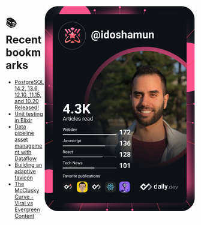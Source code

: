 <a href="https://app.daily.dev/idoshamun"><img src="https://raw.githubusercontent.com/idoshamun/idoshamun/devcard/devcard.svg" align='right' width="400" alt="Ido Shamun's Dev Card"/></a>

# 📚 Recent bookmarks
<!-- BOOKMARKS:START -->
- [PostgreSQL 14.2, 13.6, 12.10, 11.15, and 10.20 Released!](https://app.daily.dev/posts/8tipez9rO?utm_source=rss&utm_medium=bookmarks&utm_campaign=28849d86070e4c099c877ab6837c61f0)
- [Unit testing in Elixir](https://app.daily.dev/posts/st_Bt8akN?utm_source=rss&utm_medium=bookmarks&utm_campaign=28849d86070e4c099c877ab6837c61f0)
- [Data pipeline asset management with Dataflow](https://app.daily.dev/posts/ciqT3nJYO?utm_source=rss&utm_medium=bookmarks&utm_campaign=28849d86070e4c099c877ab6837c61f0)
- [Building an adaptive favicon](https://app.daily.dev/posts/qHDxdnnC-?utm_source=rss&utm_medium=bookmarks&utm_campaign=28849d86070e4c099c877ab6837c61f0)
- [The McClusky Curve - Viral vs Evergreen Content](https://app.daily.dev/posts/zGLf9o_OF?utm_source=rss&utm_medium=bookmarks&utm_campaign=28849d86070e4c099c877ab6837c61f0)
<!-- BOOKMARKS:END -->
